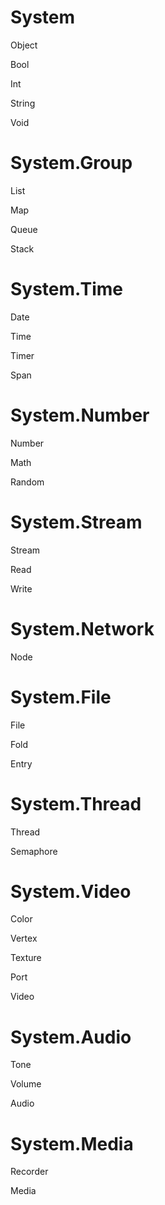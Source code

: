 # System
Object

Bool

Int

String

Void


# System.Group
List

Map

Queue

Stack


# System.Time
Date

Time

Timer

Span


# System.Number
Number

Math

Random


# System.Stream
Stream

Read

Write


# System.Network
Node


# System.File
File

Fold

Entry


# System.Thread
Thread

Semaphore


# System.Video
Color

Vertex

Texture

Port

Video


# System.Audio
Tone

Volume

Audio


# System.Media
Recorder

Media